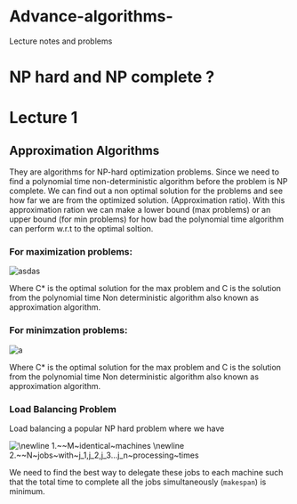 # Advance-algorithms-
Lecture notes and problems 

# NP hard and NP complete ?

# Lecture 1

## Approximation Algorithms

They are algorithms for NP-hard optimization problems. Since we need to find a polynomial time non-deterministic algorithm before the problem is NP complete. We can find out a non optimal solution for the problems and see how far we are from the optimized solution. (Approximation ratio). With this approximation ration we can make a lower bound (max problems) or an upper bound (for min problems) for how bad the polynomial time algorithm can perform w.r.t to the optimal soltion.

### For maximization problems: 

<img src="https://latex.codecogs.com/svg.latex?\rho=\frac{C*}{C}" title="asdas" /> 

Where C* is the optimal solution for the max problem and C is the solution from the polynomial time Non deterministic algorithm also known as approximation algorithm. 

### For minimzation problems: 

<img src="https://latex.codecogs.com/svg.latex?\rho=\frac{C}{C*}" title="a" />


Where C* is the optimal solution for the max problem and C is the solution from the polynomial time Non deterministic algorithm also known as approximation algorithm. 


### Load Balancing Problem

Load balancing a popular NP hard problem where we have 


<img src="https://latex.codecogs.com/svg.latex?\newline&space;1.We~have~M~identical~machines&space;\newline&space;2.We~have~N~jobs~with~j_1,j_2,j_3...j_n~processing~times" title="\newline 1.~~M~identical~machines \newline 2.~~N~jobs~with~j_1,j_2,j_3...j_n~processing~times" />

We need to find the best way to delegate these jobs to each machine such that the total time to complete all the jobs simultaneously (`makespan`) is minimum. 

